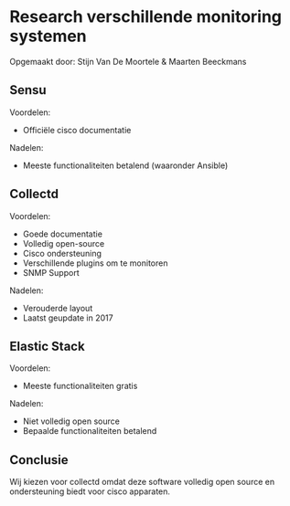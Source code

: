 # Research verschillende monitoring systemen
Opgemaakt door: Stijn Van De Moortele & Maarten Beeckmans

## Sensu

Voordelen:
 - Officiële cisco documentatie

Nadelen:
 - Meeste functionaliteiten betalend (waaronder Ansible)

## Collectd

Voordelen:
 - Goede documentatie
 - Volledig open-source
 - Cisco ondersteuning
 - Verschillende plugins om te monitoren
 - SNMP Support

Nadelen:
 - Verouderde layout
 - Laatst geupdate in 2017

## Elastic Stack

Voordelen:
 - Meeste functionaliteiten gratis

Nadelen:
 - Niet volledig open source
 - Bepaalde functionaliteiten betalend

## Conclusie

Wij kiezen voor collectd omdat deze software volledig open source en ondersteuning biedt voor cisco apparaten.